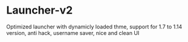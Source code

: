 # Launcher-v2
Optimized launcher with dynamicly loaded thme, support for 1.7 to 1.14 version, anti hack, username saver, nice and clean UI
